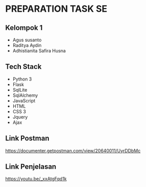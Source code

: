 # PREPARATION TASK SE #

## Kelompok 1 ##
* Agus susanto
* Raditya Aydin
* Adhistianita Safira Husna


## Tech Stack ##
* Python 3
* Flask
* SqlLite
* SqlAlchemy
* JavaScript
* HTML
* CSS 3
* Jquery
* Ajax

## Link Postman ##
https://documenter.getpostman.com/view/20640011/UyrDDbMc

## Link Penjelasan ##
https://youtu.be/_xxAtgFqd1k

